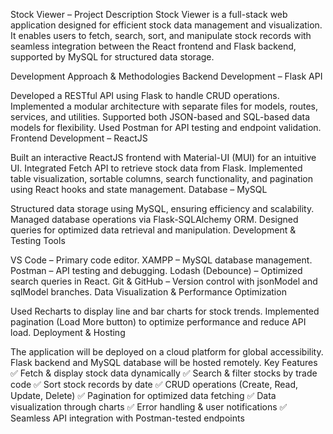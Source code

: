 Stock Viewer – Project Description
Stock Viewer is a full-stack web application designed for efficient stock data management and visualization. It enables users to fetch, search, sort, and manipulate stock records with seamless integration between the React frontend and Flask backend, supported by MySQL for structured data storage.

Development Approach & Methodologies
Backend Development – Flask API

Developed a RESTful API using Flask to handle CRUD operations.
Implemented a modular architecture with separate files for models, routes, services, and utilities.
Supported both JSON-based and SQL-based data models for flexibility.
Used Postman for API testing and endpoint validation.
Frontend Development – ReactJS

Built an interactive ReactJS frontend with Material-UI (MUI) for an intuitive UI.
Integrated Fetch API to retrieve stock data from Flask.
Implemented table visualization, sortable columns, search functionality, and pagination using React hooks and state management.
Database – MySQL

Structured data storage using MySQL, ensuring efficiency and scalability.
Managed database operations via Flask-SQLAlchemy ORM.
Designed queries for optimized data retrieval and manipulation.
Development & Testing Tools

VS Code – Primary code editor.
XAMPP – MySQL database management.
Postman – API testing and debugging.
Lodash (Debounce) – Optimized search queries in React.
Git & GitHub – Version control with jsonModel and sqlModel branches.
Data Visualization & Performance Optimization

Used Recharts to display line and bar charts for stock trends.
Implemented pagination (Load More button) to optimize performance and reduce API load.
Deployment & Hosting

The application will be deployed on a cloud platform for global accessibility.
Flask backend and MySQL database will be hosted remotely.
Key Features
✅ Fetch & display stock data dynamically
✅ Search & filter stocks by trade code
✅ Sort stock records by date
✅ CRUD operations (Create, Read, Update, Delete)
✅ Pagination for optimized data fetching
✅ Data visualization through charts
✅ Error handling & user notifications
✅ Seamless API integration with Postman-tested endpoints
